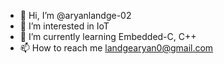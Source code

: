 - 👋 Hi, I’m @aryanlandge-02
- 👀 I’m interested in IoT
- 🌱 I’m currently learning Embedded-C, C++
- 📫 How to reach me landgearyan0@gmail.com

<!---
aryanlandge-01/aryanlandge-01 is a ✨ special ✨ repository because its `README.md` (this file) appears on your GitHub profile.
You can click the Preview link to take a look at your changes.
--->
